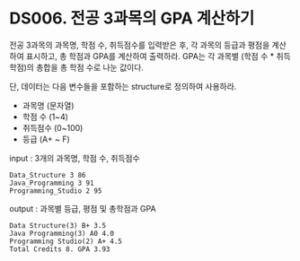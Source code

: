 # DS006. 전공 3과목의 GPA 계산하기
전공 3과목의 과목명, 학점 수, 취득점수를 입력받은 후, 각 과목의 등급과 평점을 계산하여 표시하고, 총 학점과 GPA를 계산하여 출력하라. GPA는 각 과목별 (학점 수 * 취득학점)의 총합을 총 학점 수로 나눈 값이다.

단, 데이터는 다음 변수들을 포함하는 structure로 정의하여 사용하라.
- 과목명 (문자열)
- 학점 수 (1~4)
- 취득점수 (0~100)
- 등급 (A+ ~ F)
  
input : 3개의 과목명, 학점 수, 취득점수
```
Data_Structure 3 86
Java_Programming 3 91
Programming_Studio 2 95
```
output : 과목별 등급, 평점 및 총학점과 GPA
```
Data Structure(3) B+ 3.5
Java Programming(3) A0 4.0
Programming Studio(2) A+ 4.5
Total Credits 8. GPA 3.93
```